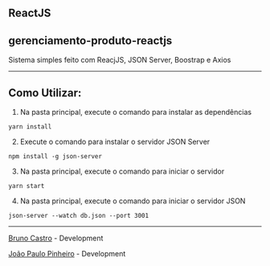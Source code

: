 ## ReactJS

## gerenciamento-produto-reactjs

Sistema simples feito com ReacjJS, JSON Server, Boostrap e Axios

<hr>

## Como Utilizar:

1. Na pasta principal, execute o comando para instalar as dependências

```
yarn install
```

2. Execute o comando para instalar o servidor JSON Server

```
npm install -g json-server
```

3. Na pasta principal, execute o comando para iniciar o servidor

```
yarn start
```

4.  Na pasta principal, execute o comando para iniciar o servidor JSON

```
json-server --watch db.json --port 3001
```

---

[Bruno Castro](http://www.bhzautomacao.com.br) - Development

[João Paulo Pinheiro](https://joaopinheiro.xyz) - Development
